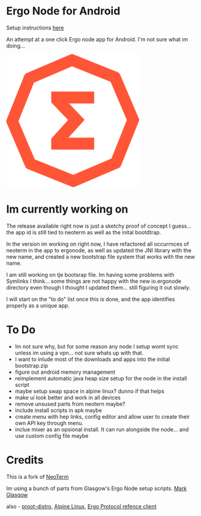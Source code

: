 Ergo Node for Android
=======

Setup instructions [here](https://github.com/rustinmyeye/ErgoNodeAndroid/blob/master/SETUP_INSTRUCTIONS.md)

An attempt at a one click Ergo node app for Android. I'm not sure what im doing...


![alt text](https://raw.githubusercontent.com/rustinmyeye/ErgoMixerAndroid/main/artwork/c.png)

Im currently working on
=======

The release available right now is just a sketchy proof of concept I guess... the app id is still tied to neoterm as well as the inital bootdtrap.

In the version im working on right now, I have refactored all occurrnces of neoterm in the app to ergonode, as well as updated the JNI library with the new name, and created a new bootstrap file system that works with the new name.

I am still working on tje bootsrap file. Im having some problems with Symlinks I think... some things are not happy with the new io.ergonode directory even though I thought I updated them... still figuring it out slowly.

I will start on the "to do" list once this is done, and the app identifies properly as a unique app.

To Do
=======

- Im not sure why, but for some reason any node I setup womt sync unless im using a vpn... not sure whats up with that.
- I want to inlude most of the downloads and apps into the initial bootstrap.zip
- figure out android memory management
- reimplement automatic java heap size setup for the node in the install script
- maybe setup swap space in alpine linux? dunno if that helps
- make ui look better and work in all devices
- remove unsused parts from neotern maybe?
- include install scripts in apk maybe
- create menu with hep links, config editor and allow user to create their own API key through menu.
- inclue mixer as an opsional install. It can run alongside the node... and use custom config file maybe

Credits
=======

This is a fork of [NeoTerm](https://github.com/NeoTerrm/NeoTerm)

Im using a bunch of parts from Glasgow's Ergo Node setup scripts. [Mark Glasgow](https://github.com/glasgowm148/ergoscripts)

also - [proot-distro](https://github.com/termux/proot-distro), [Alpine Linux](https://www.alpinelinux.org/), [Ergo Protocol refence client](https://github.com/ergoplatform/ergo/releases)




